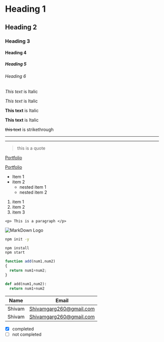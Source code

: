 <!-- Headings -->

# Heading 1

## Heading 2

### Heading 3

#### Heading 4

##### Heading 5

###### Heading 6


<!-- Italics -->
*This text* is Italic

_This text_ is Italic

<!-- Strong -->
**This text** is Italic

__This text__ is Italic


<!-- Strikethrough -->
~~this text~~ is strikethrough

<!-- Horizontal Rule -->

---
___

<!-- Blockquote -->
>this is a quote

<!-- Links -->
[Portfolio](shivamgarg.co)

[Portfolio](shivamgarg.co "My Portfolio")  


<!-- UL(unordered list) -->
* Item 1
* item 2
    * nested item 1
    * nested item 2

<!-- Ordered List -->
1. item 1
1. item 2
1. item 3

<!-- Inline code block -->
`<p> This is a paragraph </p>`

<!-- Images -->
![MarkDown Logo](https://markdown-here.com/img/icon256.png)

<!-- GitHub Markdown -->

<!-- Code Blocks -->
```bash
npm init -y

npm install
npm start
```
```javascript
function add(num1,num2)
{
  return num1+num2;
}
```

```python
def add(num1,num2):
  return num1+num2
```

<!-- Tables -->
|Name|Email|
|-|-|
|Shivam|Shivamgarg260@gmail.com|
|Shivam|Shivamgarg260@gmail.com|

<!-- Task List -->
* [x] completed
* [ ] not completed